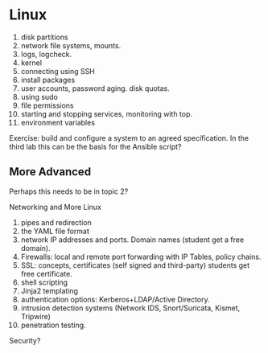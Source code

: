 
# Linux

1. disk partitions
2. network file systems, mounts.
3. logs, logcheck.
2. kernel
3. connecting using SSH
4. install packages
5. user accounts, password aging. disk quotas.
6. using sudo
7. file permissions
8. starting and stopping services, monitoring with top.
9. environment variables

Exercise: build and configure a system to an agreed specification. In the third lab this can be the basis for the Ansible script?

## More Advanced

Perhaps this needs to be in topic 2?

Networking and More Linux

1. pipes and redirection
1. the YAML file format
2. network IP addresses and ports. Domain names (student get a free domain).
3. Firewalls: local and remote port forwarding with IP Tables, policy chains.
4. SSL: concepts, certificates (self signed and third-party) students get free certificate.
5. shell scripting
6. Jinja2 templating
7. authentication options: Kerberos+LDAP/Active Directory.
8. intrusion detection systems (Network IDS, Snort/Suricata, Kismet, Tripwire)
9. penetration testing.

Security?

